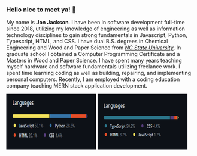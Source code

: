 ### Hello nice to meet ya! 👋

<!--
**ocskier/ocskier** is a ✨ _special_ ✨ repository because its `README.md` (this file) appears on your GitHub profile.
-->
My name is **Jon Jackson**.  I have been in software development full-time since 2018, utilizing my knowledge of engineering as well as information technology disciplines to gain strong fundamentals in Javascript, Python, Typescript, HTML, and CSS.  I have dual B.S. degrees in Chemical Engineering and Wood and Paper Science from [*NC State University*](https:ncsu.edu). In graduate school I obtained a Computer Programming Certificate and a Masters in Wood and Paper Science. I have spent many years teaching myself hardware and software fundamentals utilizing freelance work. I spent time learning coding as well as building, repairing, and implementing personal
computers.  Recently, I am employed with a coding education company teaching MERN stack application development.

<img src="Lang1.PNG" width=240 height=150 />

<img src="Lang2.PNG" width=240 height=150 />